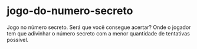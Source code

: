 # jogo-do-numero-secreto
Jogo no número secreto. Será que você consegue acertar?
Onde o jogador tem que adivinhar o número secreto com a menor quantidade de tentativas possível.
